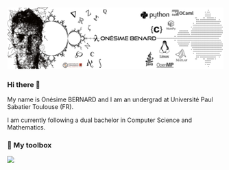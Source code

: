 <!--
**onbernard/onbernard** is a ✨ _special_ ✨ repository because its `README.md` (this file) appears on your GitHub profile.

Here are some ideas to get you started:

- 🔭 I’m currently working on ...
- 🌱 I’m currently learning ...
- 👯 I’m looking to collaborate on ...
- 🤔 I’m looking for help with ...
- 💬 Ask me about ...
- 📫 How to reach me: ...
- 😄 Pronouns: ...
- ⚡ Fun fact: ...
-->
[![Header](https://github.com/onbernard/onbernard/blob/main/Slide5.jpg "Header")]()

### Hi there 👋

My name is Onésime BERNARD and I am an undergrad at Université Paul Sabatier Toulouse (FR).

I am currently following a dual bachelor in Computer Science and Mathematics. 

### 🧰 My toolbox

![](https://img.shields.io/badge/OS-LINUX-informational?style=flat&logo=<LOGO_NAME>&logoColor=white&color=2bbc8a)
